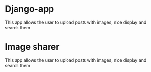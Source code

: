 # Django-app
This app allows the user to upload posts with images, nice display and search them
# Image sharer
This app allows the user to upload posts with images, nice display and search them
